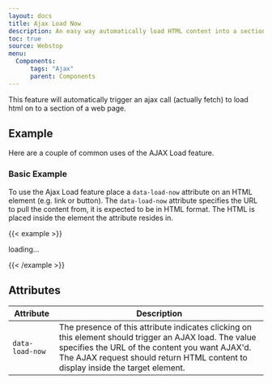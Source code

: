 ```yaml
---
layout: docs
title: Ajax Load Now
description: An easy way automatically load HTML content into a section of a page.
toc: true
source: Webstop
menu: 
  Components:
      tags: "Ajax"
      parent: Components
---
```


This feature will automatically trigger an ajax call (actually fetch) to load html on to a section of a web page.

## Example

Here are a couple of common uses of the AJAX Load feature.

### Basic Example

To use the Ajax Load feature place a `data-load-now` attribute on an HTML element (e.g. link or button). The `data-load-now` 
attribute specifies the URL to pull the content from, it is expected to be in HTML format. The HTML is placed inside the 
element the attribute resides in.


{{< example >}}

<div data-load-now="/ajax/alert_success">
  loading...
</div>

{{< /example >}}

## Attributes

| Attribute       | Description                                                                                                                                                                                                                                  |
|-----------------|----------------------------------------------------------------------------------------------------------------------------------------------------------------------------------------------------------------------------------------------|
| `data-load-now` | The presence of this attribute indicates clicking on this element should trigger an AJAX load. The value specifies the URL of the content you want AJAX'd. The AJAX request should return HTML content to display inside the target element. |



